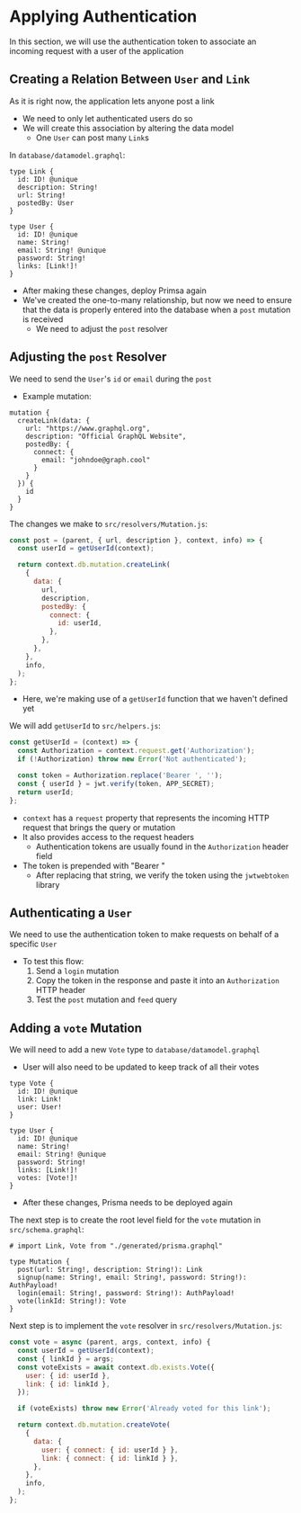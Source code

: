 # Applying Authentication
In this section, we will use the authentication token to associate an incoming request with a user of the application


## Creating a Relation Between `User` and `Link`
As it is right now, the application lets anyone post a link
- We need to only let authenticated users do so
- We will create this association by altering the data model
  - One `User` can post many `Link`s

In `database/datamodel.graphql`:

```
type Link {
  id: ID! @unique
  description: String!
  url: String!
  postedBy: User
}

type User {
  id: ID! @unique
  name: String!
  email: String! @unique
  password: String!
  links: [Link!]!
}
```

- After making these changes, deploy Primsa again
- We've created the one-to-many relationship, but now we need to ensure that the data is properly entered into the database when a `post` mutation is received
  - We need to adjust the `post` resolver


## Adjusting the `post` Resolver
We need to send the `User`'s `id` or `email` during the `post`
- Example mutation:

```
mutation {
  createLink(data: {
    url: "https://www.graphql.org",
    description: "Official GraphQL Website",
    postedBy: {
      connect: {
        email: "johndoe@graph.cool"
      }
    }
  }) {
    id
  }
}
```

The changes we make to `src/resolvers/Mutation.js`:

```javascript
const post = (parent, { url, description }, context, info) => {
  const userId = getUserId(context);

  return context.db.mutation.createLink(
    {
      data: {
        url,
        description,
        postedBy: {
          connect: {
            id: userId,
          },
        },
      },
    },
    info,
  );
};
```

- Here, we're making use of a `getUserId` function that we haven't defined yet


We will add `getUserId` to `src/helpers.js`:

```javascript
const getUserId = (context) => {
  const Authorization = context.request.get('Authorization');
  if (!Authorization) throw new Error('Not authenticated');

  const token = Authorization.replace('Bearer ', '');
  const { userId } = jwt.verify(token, APP_SECRET);
  return userId;
};
```

- `context` has a `request` property that represents the incoming HTTP request that brings the query or mutation
- It also provides access to the request headers
  - Authentication tokens are usually found in the `Authorization` header field
- The token is prepended with "Bearer "
  - After replacing that string, we verify the token using the `jwtwebtoken` library


## Authenticating a `User`
We need to use the authentication token to make requests on behalf of a specific `User`
- To test this flow:
  1. Send a `login` mutation
  2. Copy the token in the response and paste it into an `Authorization` HTTP header
  3. Test the `post` mutation and `feed` query


## Adding a `vote` Mutation
We will need to add a new `Vote` type to `database/datamodel.graphql`
- User will also need to be updated to keep track of all their votes

```
type Vote {
  id: ID! @unique
  link: Link!
  user: User!
}

type User {
  id: ID! @unique
  name: String!
  email: String! @unique
  password: String!
  links: [Link!]!
  votes: [Vote!]!
}
```

- After these changes, Prisma needs to be deployed again

The next step is to create the root level field for the `vote` mutation in `src/schema.graphql`:

```
# import Link, Vote from "./generated/prisma.graphql"

type Mutation {
  post(url: String!, description: String!): Link
  signup(name: String!, email: String!, password: String!): AuthPayload!
  login(email: String!, password: String!): AuthPayload!
  vote(linkId: String!): Vote
}
```

Next step is to implement the `vote` resolver in `src/resolvers/Mutation.js`:

```javascript
const vote = async (parent, args, context, info) {
  const userId = getUserId(context);
  const { linkId } = args;
  const voteExists = await context.db.exists.Vote({
    user: { id: userId },
    link: { id: linkId },
  });

  if (voteExists) throw new Error('Already voted for this link');

  return context.db.mutation.createVote(
    {
      data: {
        user: { connect: { id: userId } },
        link: { connect: { id: linkId } },
      },
    },
    info,
  );
};
```
